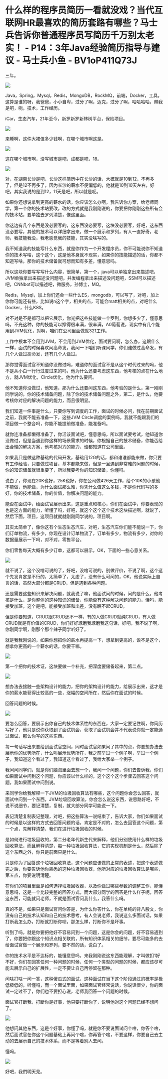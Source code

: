 # 什么样的程序员简历一看就没戏？当代互联网HR最喜欢的简历套路有哪些？马士兵告诉你普通程序员写简历千万别太老实！ - P14：3年Java经验简历指导与建议 - 马士兵小鱼 - BV1oP411Q73J

三年。

![](img/d134d16b202805a8f9a8033ded5f05f4_1.png)

Java，Spring，Mysql，Redis，MongoDB，RockMQ，前端，Docker，工具，这算是谁的呀，我爸爸，小小自卑，过分了啊，迈克，过分了啊，哈哈哈哈，辣我是吧，呃，技术，工作经历。

iCar，生态汽车，21年至今，新罗新罗新林树平台，保险项目。

![](img/d134d16b202805a8f9a8033ded5f05f4_3.png)

来睡啊，这件大裙值多少钱啊，在哪个城市啊这是。

![](img/d134d16b202805a8f9a8033ded5f05f4_5.png)

这在哪个城市啊，没写城市是吧，成都是吧，18。

![](img/d134d16b202805a8f9a8033ded5f05f4_7.png)

对，在湖南长沙是吧，长沙这样简历中在长沙的话，大概就是10到12，不再多了，但是12不再多了，因为长沙的薪水不便偏低的，他就是10到10天左右，好吧，其实我说的是到12，11天是吧，所以就是呃。

如果你还想说拿到更高的薪水的话，你应该怎么办啊，我告诉你方案，给老师同学，第一个你的技术站要改，改的方式就是我刚刚说的，你要把你刚刚这些所有会的技术站，要单独去罗列清楚，像这里面。

你这边有几个东西是没必要写的，这东西没必要写，这块没必要写，好吧，这东西没必要写，其他的技术可以详细拿出来，做一个展示和罗列，有人一直好奇，老师，我技能我没，我老感觉我的技能，其实没啥写的。

我不知道我的技能写什么东西，就是你作为一个开发程序员，你不可能说你不知道你的技术写啥，这个这个，这是他本身就不现实，如果你的技能描述的话，你都不知道写啥，那你的技术储备就可想而知有多差，懂意思吗。

所以这块你要写写写什么内容，很简单，第一个，java可以单独拿出来描述吧，JVM单独拿出来描述没问题吧，并发编程拿出来描述没问题吧，SSM可以描述吧，CNNbot可以描述吧，微服务，孙博士，MQ。

Redis，Mysql，加上你们还会一些什么ES，mongodb，可以写了，对吧，加上你你可能还有些，比如说n这个字，相关的点，可能会matt相关的点，对吧什么Docker，什么K8S。

对不对是不是都可以把它展示，你光把这些技能做一个罗列，你想多少了，懂意思吗，不光这种，你的技能可以撑得很丰满，很丰满，A0葡萄说，现实中有几个能用到JVM优化，对啊，咱们在公司里面做就321工作。

工作中根本不会用到JVM，不会用到JVM优化，面试要问啊，怎么办，这跟什么一样，面试的时候喜欢问高命发，我问一下咱们听课同学，你们谁做过高命发，有几个人做过高命发，还有几个人做过。

那你觉得面试官不知道你没做过吗，难道你的面试官不是从这个时代过来的吗，他不是从小白一行行过度过来的吗，他为什么还要考虑这东西，他考核的点在什么地方，就JVM优化，Circle优化，他为什么要问。

他不知道你没做过，他知道，那为什么还要问这东西，他考验的是什么，第一刚刚同学说的，你的技术储备问题，除了你的技术储备问题之外，第二，是什么，他要考核你对应的解决问题的能力，而且很明显。

我们知道一件事是什么，只要你写到调度的工作，面试的时候必问，我在前期面试之前，我就不能去准备一下，这些JVM Circle调度的案例吗，我就不能跟我们的项目做一个整合吗，你能不能提前做准备，能准备吗。

就你连准备都懒得准备了，你活该面试吧，懂意思吗，所以面试要考试，他知道你没做过，但是当遇到你这样的场景需求的时候，你根据自己的技术储备，你能否给出合理的解决方案，他考核对方的能力，谁都知道在公司里面。

如果我只是做这种基础的代码开发，基础用12G的话，都和谁谁都能来做，你只要有工作经验，只要做过项目，基本都能来做，但是一旦遇到非常难的问题的时候，你的知识储备就很重要了，所以我要考你的知识储备，你懂吗。

说白了，你现在20K也好，25K也好，你在公司做426天工作，给个10K的小孩他不能做，他能做，为什么面试那么难，你凭什么值这么多钱，不是你代码写的多好，你的技术储备，你的价值，你解决问题的能力。

能否在面试中，给面试官展示出来，这是重点和核心，你们在面试中，你要表现的也是这方面的能力，听懂了吗，好吧，就这个这个这个技术这块描述啊，就说了，然后下面，项目，这项目就就就刚刚同学说的，项目啊。

其实太简单了，像你这有个生态生态汽车，对吧，生态汽车你们能不能说一下，你们订单物流，有多少，你现在设计订单物流了，订单有多少，物流有多少，对你的数据量展示一下吗，对不对，零售平台。

你们零售每天大概有多少订单，这都可以展示，OK，下面的一些心意关系。

![](img/d134d16b202805a8f9a8033ded5f05f4_9.png)

就不说了，这个没啥可说的了，好吧，没啥可说的，别做评价，不说了啊，这个这个先发肯定是不行的，太简单了，太虚了，没有什么可问的，OK，他说实际上自言的话，虽然大部分都是CRUD，但是遇到各种问题。

还是需要这些知识来解决问题，就我说了嘛，他面试问的时候，问的是什么，他考核是什么，是你整体的这种知识的储备，你能否有这种解决问题的能力，懂吗，能接受加班，这个是吧，能接受加班和出差，没有瞧不起CRUD。

但是你要知道，CRUD跟CRUD还不一样，有的人做CRUD就纯CRUD，有人做CRUD就是有价值的CRUD，你们好好琢磨我琢磨我这句话，好吧，我不说了啊，你刚同学啊，刚那个那个辣子同学听好了。

就是我我刚说的，如果你想把你的薪水再提高一下，想拿到更高的，诶不是这个，想拿你更高的一个薪水的话，你要干嘛。

![](img/d134d16b202805a8f9a8033ded5f05f4_11.png)

第一个把你的技术证，这块要做一个补充，把深度要储备起来，第二点。

![](img/d134d16b202805a8f9a8033ded5f05f4_13.png)

想办法去接触一些架构设计的能力，把你的架构设计的能力，给展示出来，这才是你的薪水能获得比较高的一些，涨幅的空间所在，然后你在面试的时候。

回答问题的时候。

![](img/d134d16b202805a8f9a8033ded5f05f4_15.png)

要怎么回答，要展示出你自己的技术体系性的东西在，大家一定要记住啊，你简历写好了，他只是说你获取到了面试机会，获取了面试机会并不代表说你就一定能通过面试，那么你写的这些东西。

每一句话写出来要给到面试官空间，同时面试官如果问了其中的点，你要想办法去展示你的优势所在，什么叫展示优势所在，我之前举过一个例子啊，举过一个例子，我知道这个看过了，我知道这个看过了，我给大家举一个例子。

我问问同学们，就是你们脑海里面去想一个，我问一个问题，你们去告诉我，你们如果面试中问到这个问题，你应该以什么样的，这个这个这个步骤去回答这个问题，我如果面试中问到说。

来同学你给我解释一下JVM的垃圾回收算法有哪些，这个问题你会怎么回答，就面试中问到一个东西，JVM垃圾回收算法，你会怎么说这东西，说思路好吧，不说不说细节，要记清楚，复制，就大部分同学可能说一下。

表记清楚复制表记整理，对吧，把这些算法一说结束了，告诉大家，你们如果面试的时候是以这样的方式去回答问题的话，肯定是不对的，怎么去回答这个问题，第一个点，先解释清楚，我们在进行垃圾回收的时候。

是如何进行垃圾回收的，第二分老年代新生代来解释，他们分别使用什么样的垃圾回收算法，而且解释清楚，每一种垃圾回收算法，它的实现机制是什么，然后除了这个东西之外，你只是前面只是什么。

只是你为了回答这个垃圾回收算法，这个问题应该做的正常的表述，把这个表述做完之后，你要告诉他你熟悉的这种垃圾回收器，他所对应的垃圾回收算法是哪些，第五点，你要说明清楚。

在你们的项目里面是如何选择垃圾回收器，以及你做过哪些参数的调整工作，能懂意思吗，这是一个比较完整的回答方式，而大部分同学的回答是什么样子呢，回答这东西，可能就问老师，不就是面试官问我什么，我答什么吗。

真的不是，如果只是面试官问你答是，为什么你答什么，你在单纯的背八股文，你没有自己的技术认知和自己的技术思考，有人会说老师，我说这么多面试话，如果打断我怎么办，打断就打断你呗，那怎么样，打断你不是坏事。

听到了吗，就是你要把他好不容易问到一个问题，这是你会的问题，好不容易遇到了，你要把你跟这个知识点相关联的，所有知识体系相关的细节，要尽可能多的去给面试官做一个展示和罗列，要不然的话，说白了。

你的技术水平是不达标的，能懂意思吗，来我刚刚说这东西能理解，才叫做扣1好不好，你们在回答任何一种问题的时候，任何一个类型的问题的时候，都应该尽可能去展示自己的扩展性，一定不要让自己再停留在那种。

问啥打啥一问一答，这种傻瓜式的面试，这种面试在当下这个阶段通过的概率是极低极低的，听懂吗，而一个面试里面，如果面试官经常说话，你说话很少，你的面试一定过不了，你们也不要担心说，老师我回答一个问题的时候。

面试官打断我，打断你是好事，他只要打断你了，说明他对这个问题已经不想问了。

![](img/d134d16b202805a8f9a8033ded5f05f4_17.png)

他想问其他东西，这是个好事，你懂了吗，就是你不要说面试问个啥，你答个啥，然后面试官在你这个问题基础上再问个啥，你再答个啥，不要这样，你要自己去主动的去展示自己的技术体系，而不是等着别人去问。

懂吗。

![](img/d134d16b202805a8f9a8033ded5f05f4_19.png)

好吧，我們明天見。